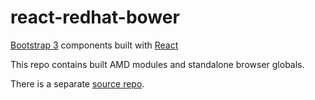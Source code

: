 # react-redhat-bower

[Bootstrap 3](http://getbootstrap.com) components built with [React](http://facebook.github.io/react/)

This repo contains built AMD modules and standalone browser globals.

There is a separate [source repo](https://github.com/redhataccess/react-redhat).
